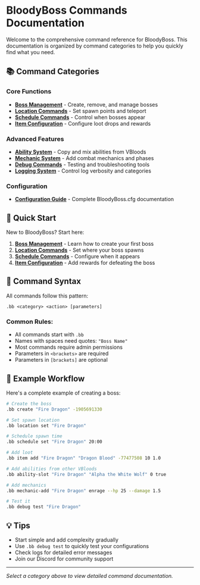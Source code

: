 # BloodyBoss Commands Documentation

Welcome to the comprehensive command reference for BloodyBoss. This documentation is organized by command categories to help you quickly find what you need.

## 📚 Command Categories

### Core Functions
- [**Boss Management**](boss-management.md) - Create, remove, and manage bosses
- [**Location Commands**](location.md) - Set spawn points and teleport
- [**Schedule Commands**](schedule.md) - Control when bosses appear
- [**Item Configuration**](items.md) - Configure loot drops and rewards

### Advanced Features
- [**Ability System**](abilities.md) - Copy and mix abilities from VBloods
- [**Mechanic System**](mechanics.md) - Add combat mechanics and phases
- [**Debug Commands**](debug.md) - Testing and troubleshooting tools
- [**Logging System**](logging.md) - Control log verbosity and categories

### Configuration
- [**Configuration Guide**](../CONFIGURATION.md) - Complete BloodyBoss.cfg documentation

## 🚀 Quick Start

New to BloodyBoss? Start here:

1. **[Boss Management](boss-management.md)** - Learn how to create your first boss
2. **[Location Commands](location.md)** - Set where your boss spawns
3. **[Schedule Commands](schedule.md)** - Configure when it appears
4. **[Item Configuration](items.md)** - Add rewards for defeating the boss

## 📖 Command Syntax

All commands follow this pattern:
```
.bb <category> <action> [parameters]
```

### Common Rules:
- All commands start with `.bb`
- Names with spaces need quotes: `"Boss Name"`
- Most commands require admin permissions
- Parameters in `<brackets>` are required
- Parameters in `[brackets]` are optional

## 🎯 Example Workflow

Here's a complete example of creating a boss:

```bash
# Create the boss
.bb create "Fire Dragon" -1905691330

# Set spawn location
.bb location set "Fire Dragon"

# Schedule spawn time
.bb schedule set "Fire Dragon" 20:00

# Add loot
.bb item add "Fire Dragon" "Dragon Blood" -77477508 10 1.0

# Add abilities from other VBloods
.bb ability-slot "Fire Dragon" "Alpha the White Wolf" 0 true

# Add mechanics
.bb mechanic-add "Fire Dragon" enrage --hp 25 --damage 1.5

# Test it
.bb debug test "Fire Dragon"
```

## 💡 Tips

- Start simple and add complexity gradually
- Use `.bb debug test` to quickly test your configurations
- Check logs for detailed error messages
- Join our Discord for community support

---

*Select a category above to view detailed command documentation.*